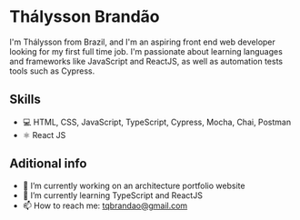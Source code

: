 # Thálysson Brandão

I'm Thálysson from Brazil, and I'm an aspiring front end web developer looking for my first full time job. I'm passionate about learning languages and frameworks like JavaScript and ReactJS, as well as automation tests tools such as Cypress.

## Skills
* 💻 HTML, CSS, JavaScript, TypeScript, Cypress, Mocha, Chai, Postman
* ⚛ React JS

## Aditional info
- 🔭 I’m currently working on an architecture portfolio website
- 🌱 I’m currently learning TypeScript and ReactJS
- 📫 How to reach me: tqbrandao@gmail.com

